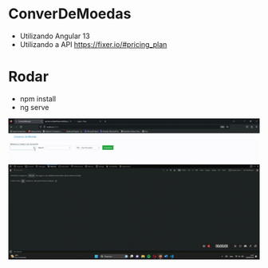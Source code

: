 # ConverDeMoedas

- Utilizando Angular 13
- Utilizando a API https://fixer.io/#pricing_plan

# Rodar
- npm install
- ng serve

![alt text](https://github.com/acebeR/angular13/blob/main/conver-de-moedas/gifs/cotacao.gif?raw=true)
